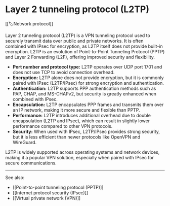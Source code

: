 
# Layer 2 tunneling protocol (L2TP)

[[🏷️Network protocol]]

Layer 2 tunneling protocol (L2TP) is a VPN tunneling protocol used to securely transmit data over public and private networks. It is often combined with IPsec for encryption, as L2TP itself does not provide built-in encryption. L2TP is an evolution of Point-to-Point Tunneling Protocol (PPTP) and Layer 2 Forwarding (L2F), offering improved security and flexibility.

- **Port number and protocol type:** L2TP operates over UDP port 1701 and does not use TCP to avoid connection overhead.
- **Encryption:** L2TP alone does not provide encryption, but it is commonly paired with IPsec (L2TP/IPsec) for strong encryption and authentication.
- **Authentication:** L2TP supports PPP authentication methods such as PAP, CHAP, and MS-CHAPv2, but security is greatly enhanced when combined with IPsec.
- **Encapsulation:** L2TP encapsulates PPP frames and transmits them over an IP network, making it more secure and flexible than PPTP.
- **Performance:** L2TP introduces additional overhead due to double encapsulation (L2TP and IPsec), which can result in slightly lower performance compared to other VPN protocols.
- **Security:** When used with IPsec, L2TP/IPsec provides strong security, but it is less efficient than newer protocols like OpenVPN and WireGuard.

L2TP is widely supported across operating systems and network devices, making it a popular VPN solution, especially when paired with IPsec for secure communications.

---

See also:

- [[Point-to-point tunneling protocol (PPTP)]]
- [[Internet protocol security (IPsec)]]
- [[Virtual private network (VPN)]]
